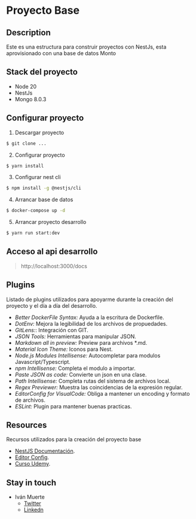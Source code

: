 
# Proyecto Base 
## Description

Este es una estructura para construir proyectos con NestJs, esta aprovisionado con una base de datos Monto

## Stack del proyecto

* Node 20
* NestJs
* Mongo 8.0.3

## Configurar proyecto

1. Descargar proyecto
```bash
$ git clone ...
```
2. Configurar proyecto
```bash
$ yarn install
```
3. Configurar nest cli
```bash
$ npm install -g @nestjs/cli
```
4. Arrancar base de datos
```bash
$ docker-compose up -d
```
5. Arrancar proyecto desarrollo
```bash
$ yarn run start:dev
```


## Acceso al api desarrollo

> http://localhost:3000/docs

## Plugins

Listado de plugins utilizados para apoyarme durante la creación del proyecto y el día a día del desarrollo. 

- *Better DockerFile Syntax:* Ayuda a la escritura de Dockerfile.
- *DotEnv:* Mejora la legibilidad de los archivos de propuedades.
- *GitLens:*: Integración con GIT.
- *JSON Tools:* Herramientas para manipular JSON.
- *Markdown all in preview:* Preview para archivos *.md.
- *Material Icon Theme:* Iconos para Nest.
- *Node.js Modules Intellisense:* Autocompletar para modulos Javascript/Typescript.
- *npm Intellisense:* Completa el modulo a importar.
- *Paste JSON as code:* Convierte un json en una clase.
- *Path Intellisense:* Completa rutas del sistema de archivos local.
- *Regex Previewer:* Muestra las coincidencias de la expresión regular.
- *EditorConfig for VisualCode:* Obliga a mantener un encoding y formato de archivos.
- *ESLint:* Plugin para mantener buenas practicas.

## Resources

Recursos utilizados para la creación del proyecto base

- [NestJS Documentación](https://docs.nestjs.com).
- [Editor Config](https://editorconfig.org/).
- [Curso Udemy](https://www.udemy.com/course/nest-framework).



## Stay in touch

- Iván Muerte 
  -  [Twitter]()
  -  [Linkedn](https://www.linkedin.com/in/ivan-muerte-roman/)


